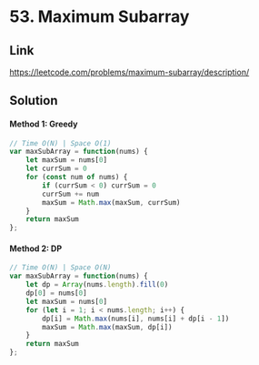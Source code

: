 # 53. Maximum Subarray

## Link
https://leetcode.com/problems/maximum-subarray/description/

## Solution
#### Method 1: Greedy
```javascript
// Time O(N) | Space O(1)
var maxSubArray = function(nums) {
    let maxSum = nums[0]
    let currSum = 0
    for (const num of nums) {
        if (currSum < 0) currSum = 0
        currSum += num
        maxSum = Math.max(maxSum, currSum)
    }
    return maxSum
};
```
#### Method 2: DP
```javascript
// Time O(N) | Space O(N)
var maxSubArray = function(nums) {
    let dp = Array(nums.length).fill(0)
    dp[0] = nums[0]
    let maxSum = nums[0]
    for (let i = 1; i < nums.length; i++) {
        dp[i] = Math.max(nums[i], nums[i] + dp[i - 1])
        maxSum = Math.max(maxSum, dp[i])
    }
    return maxSum
};
```
